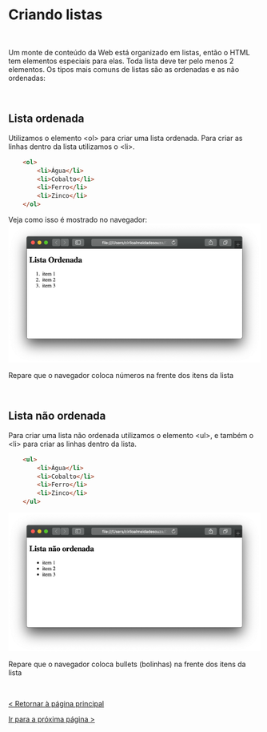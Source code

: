 # Criando listas 
  
  
&nbsp;
  
  
Um monte de conteúdo da Web está organizado em listas, então o HTML tem elementos especiais para elas. Toda lista deve ter pelo menos 2 elementos. Os tipos mais comuns de listas são as ordenadas e as não ordenadas:
  
  
&nbsp;
  
  
## Lista ordenada
Utilizamos o elemento \<ol\> para criar uma lista ordenada. Para criar as linhas dentro da lista utilizamos o \<li\>.
  
```html
    <ol>
        <li>Água</li>
        <li>Cobalto</li>
        <li>Ferro</li>
        <li>Zinco</li>
    </ol>
```
   
  
Veja como isso é mostrado no navegador:
![Lista ordenada](imagens/lista_ordenada.png)
  
  
Repare que o navegador coloca números na frente dos itens da lista
  
  
&nbsp;
  
  
## Lista não ordenada
Para criar uma lista não ordenada utilizamos o elemento \<ul\>, e também o \<li\> para criar as linhas dentro da lista.

```html
    <ul>
        <li>Água</li>
        <li>Cobalto</li>
        <li>Ferro</li>
        <li>Zinco</li>
    </ul>
```
  
  
![Lista_não_ordenada](imagens/lista_nao_ordenada.png)
  
  
Repare que o navegador coloca bullets (bolinhas) na frente dos itens da lista
   
  
&nbsp;
  
  
  
[< Retornar à página principal](../README.md)
  
  
[Ir para a próxima página >](6-Caixas-e-mais-caixas.md)

